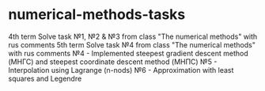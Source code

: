 # numerical-methods-tasks
4th term
Solve task №1, №2 & №3 from class "The numerical methods" with rus comments
5th term
Solve task №4 from class "The numerical methods" with rus comments
№4 - Implemented steepest gradient descent method (МНГС) and steepest coordinate descent method (МНПС)
№5 - Interpolation using Lagrange (n-nods)
№6 - Approximation with least squares and Legendre
